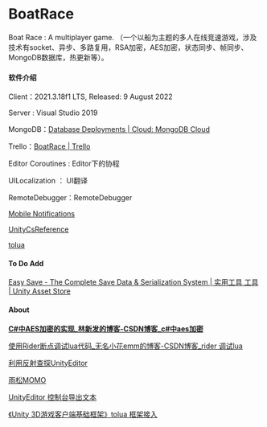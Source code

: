 # BoatRace
Boat Race : A multiplayer game. （一个以船为主题的多人在线竞速游戏，涉及技术有socket、异步、多路复用，RSA加密，AES加密，状态同步、帧同步、MongoDB数据库，热更新等）。

#### 软件介绍

Client：2021.3.18f1 LTS, Released: 9 August 2022

Server : Visual Studio 2019

MongoDB：[Database Deployments | Cloud: MongoDB Cloud](https://cloud.mongodb.com/v2/62faf79583e7ed69c06a4528#clusters)

Trello：[BoatRace | Trello](https://trello.com/b/azJXV4Qi/boatrace)

Editor Coroutines : Editor下的协程

UILocalization ： UI翻译

RemoteDebugger：RemoteDebugger

[Mobile Notifications](https://docs.unity3d.com/Packages/com.unity.mobile.notifications@2.0/manual/index.html)

[UnityCsReference](https://github.com/Unity-Technologies/UnityCsReference)

[tolua](https://github.com/topameng/tolua/tree/luac5.3)




#### To Do Add

[Easy Save - The Complete Save Data & Serialization System | 实用工具 工具 | Unity Asset Store](https://assetstore.unity.com/packages/tools/utilities/easy-save-the-complete-save-data-serialization-system-768#releases)



#### About

[**C#中AES加密的实现_林新发的博客-CSDN博客_c#中aes加密**](https://blog.csdn.net/linxinfa/article/details/89970196)

[使用Rider断点调试lua代码_无名小花emm的博客-CSDN博客_rider 调试lua](https://blog.csdn.net/qq_44625873/article/details/123901004)

[利用反射查探UnityEditor](https://www.jianshu.com/p/2aa309aa7fec)

[雨松MOMO](https://www.xuanyusong.com)

[UnityEditor 控制台导出文本](https://blog.csdn.net/wayneviger/article/details/80873114)

[《Unity 3D游戏客户端基础框架》tolua 框架接入](https://blog.csdn.net/linshuhe1/article/details/77816480)


